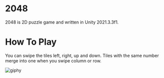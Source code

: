 # **2048**

2048 is 2D puzzle game and written in Unity 2021.3.3f1.


# **How To Play**

You can swipe the tiles left, right, up and down. Tiles with the same number merge into one when you swipe column or row.


![giphy](https://media.giphy.com/media/N3XUO0m8800kteoCtf/giphy.gif)

